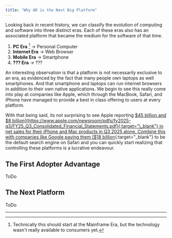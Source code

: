 ```yaml
---
title: "Why AR is the Next Big Platform"
---
```


Looking back in recent history, we can classify the evolution of computing and software into three distinct eras.
Each of these eras also has an associated platform that became the medium for the software of that time.

1. **PC Era** [^0] &rarr; Personal Computer
1. **Internet Era** &rarr; Web Browser
1. **Mobile Era** &rarr; Smartphone
1. **??? Era** &rarr; ???

An interesting observation is that a platform is not necessarily exclusive to an era, as evidenced by the fact that many people own laptops as well smartphones. And that smartphone and laptops can run internet browsers in addition to their own native applications. We begin to see this really come into play at companies like Apple, which through the MacBook, Safari, and iPhone have managed to provide a best in class offering to users at every platform.

With that being said, its not surprising to see Apple reporting
[$45 billion and $8 billion](https://www.apple.com/newsroom/pdfs/fy2025-q3/FY25_Q3_Consolidated_Financial_Statements.pdf){:target="\_blank"}
in net sales for their iPhone and Mac products in Q3 2025 alone. Combine this with companies like Google paying them
[$18 billion](https://www.pcmag.com/news/google-pays-18-billion-per-year-to-be-the-default-search-engine-on-apple){:target="\_blank"}
to be the default search engine on Safari and you can quickly start realizing that controlling these platforms is a lucrative endeavour.

## The First Adopter Advantage

ToDo

## The Next Platform

ToDo

---

[^0]: Technically this should start at the Mainframe Era, but the technology wasn't really available to consumers yet.
